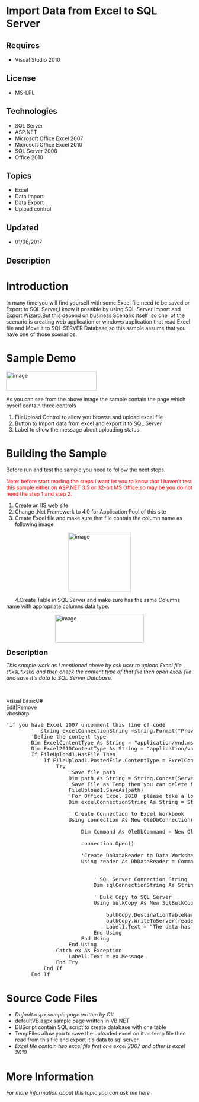 # Import Data from Excel to SQL Server
## Requires
- Visual Studio 2010
## License
- MS-LPL
## Technologies
- SQL Server
- ASP.NET
- Microsoft Office Excel 2007
- Microsoft Office Excel 2010
- SQL Server 2008
- Office 2010
## Topics
- Excel
- Data Import
- Data Export
- Upload control
## Updated
- 01/06/2017
## Description

<h1>Introduction</h1>
<p>In many time you will find yourself with some Excel file need to be saved or Export to SQL Server,I know it possible by using SQL Server Import and Export Wizard.But this depend on business Scenario itself ,so one&nbsp; of the scenario is creating web application
 or windows application that read Excel file and Move it to SQL SERVER Database,so this sample assume that you have one of those scenarios.</p>
<h1>Sample Demo</h1>
<p><a href="http://dotnetfinder.files.wordpress.com/2012/03/image.png"><img title="image" src="-image_thumb.png" border="0" alt="image" width="244" height="52" style="padding-left:0pt; padding-right:0pt; display:inline; padding-top:0pt; border-width:0pt; margin:0pt"></a></p>
<p>As you can see from the above image the sample contain the page which byself contain three controls</p>
<ol>
<li>FileUpload Control to allow you browse and upload excel file </li><li>Button to Import data from excel and export it to SQL Server </li><li>Label to show the message about uploading status </li></ol>
<h1><span>Building the Sample</span></h1>
<p>Before run and test the sample you need to follow the next steps.</p>
<p><span style="color:#ff0000">Note: before start reading the steps I want let you to know that I haven&rsquo;t test this sample either on ASP.NET 3.5 or 32-bit MS Office,so may be you do not need the step 1 and step 2.</span></p>
<ol>
<li>Create an IIS web site </li><li>Change .Net Framework to 4.0 for Application Pool of this site </li><li>Create Excel file and make sure that file contain the column name as following image
</li></ol>
<p><a href="http://dotnetfinder.files.wordpress.com/2012/03/image1.png"><img title="image" src="-image_thumb1.png" border="0" alt="image" width="169" height="159" style="padding-left:0pt; padding-right:0pt; display:block; padding-top:0pt; border:0pt none; margin:0pt auto"></a></p>
<p>&nbsp;&nbsp;&nbsp;&nbsp;&nbsp; 4.Create Table in SQL Server and make sure has the same Columns name with appropriate columns data type.</p>
<p><a href="http://dotnetfinder.files.wordpress.com/2012/03/image2.png"><img title="image" src="-image_thumb2.png" border="0" alt="image" width="240" height="76" style="padding-left:0pt; padding-right:0pt; display:block; padding-top:0pt; border:0pt none; margin-left:auto; margin-right:auto"></a></p>
<p><span style="font-size:20px; font-weight:bold">Description</span></p>
<p><em>This sample work as I mentioned above by ask user to upload Excel file (*.xsl,*.xslx) and then check the content type of that file then open excel file and save it's data to SQL Server Database.&nbsp;
<br>
</em></p>
<p>&nbsp;</p>
<div class="scriptcode">
<div class="pluginEditHolder" pluginCommand="mceScriptCode">
<div class="title"><span>Visual Basic</span><span>C#</span></div>
<div class="pluginLinkHolder"><span class="pluginEditHolderLink">Edit</span>|<span class="pluginRemoveHolderLink">Remove</span></div>
<span class="hidden">vb</span><span class="hidden">csharp</span>


<div class="preview">
<pre class="vb"><span class="visualBasic__com">'if&nbsp;you&nbsp;have&nbsp;Excel&nbsp;2007&nbsp;uncomment&nbsp;this&nbsp;line&nbsp;of&nbsp;code&nbsp;&nbsp;</span>&nbsp;
&nbsp;&nbsp;&nbsp;&nbsp;&nbsp;&nbsp;&nbsp;&nbsp;<span class="visualBasic__com">'&nbsp;&nbsp;string&nbsp;excelConnectionString&nbsp;=string.Format(&quot;Provider=Microsoft.Jet.OLEDB.4.0;Data&nbsp;Source={0};Extended&nbsp;Properties=Excel&nbsp;8.0&quot;,path);</span>&nbsp;
&nbsp;&nbsp;&nbsp;&nbsp;&nbsp;&nbsp;&nbsp;&nbsp;<span class="visualBasic__com">'Define&nbsp;the&nbsp;content&nbsp;type</span>&nbsp;
&nbsp;&nbsp;&nbsp;&nbsp;&nbsp;&nbsp;&nbsp;&nbsp;<span class="visualBasic__keyword">Dim</span>&nbsp;ExcelContentType&nbsp;<span class="visualBasic__keyword">As</span>&nbsp;<span class="visualBasic__keyword">String</span>&nbsp;=&nbsp;<span class="visualBasic__string">&quot;application/vnd.ms-excel&quot;</span>&nbsp;
&nbsp;&nbsp;&nbsp;&nbsp;&nbsp;&nbsp;&nbsp;&nbsp;<span class="visualBasic__keyword">Dim</span>&nbsp;Excel2010ContentType&nbsp;<span class="visualBasic__keyword">As</span>&nbsp;<span class="visualBasic__keyword">String</span>&nbsp;=&nbsp;<span class="visualBasic__string">&quot;application/vnd.openxmlformats-officedocument.spreadsheetml.sheet&quot;</span>&nbsp;
&nbsp;&nbsp;&nbsp;&nbsp;&nbsp;&nbsp;&nbsp;&nbsp;<span class="visualBasic__keyword">If</span>&nbsp;FileUpload1.HasFile&nbsp;<span class="visualBasic__keyword">Then</span>&nbsp;
&nbsp;&nbsp;&nbsp;&nbsp;&nbsp;&nbsp;&nbsp;&nbsp;&nbsp;&nbsp;&nbsp;&nbsp;<span class="visualBasic__keyword">If</span>&nbsp;FileUpload1.PostedFile.ContentType&nbsp;=&nbsp;ExcelContentType&nbsp;<span class="visualBasic__keyword">Or</span>&nbsp;FileUpload1.PostedFile.ContentType&nbsp;=&nbsp;Excel2010ContentType&nbsp;<span class="visualBasic__keyword">Then</span>&nbsp;
&nbsp;&nbsp;&nbsp;&nbsp;&nbsp;&nbsp;&nbsp;&nbsp;&nbsp;&nbsp;&nbsp;&nbsp;&nbsp;&nbsp;&nbsp;&nbsp;<span class="visualBasic__keyword">Try</span>&nbsp;
&nbsp;&nbsp;&nbsp;&nbsp;&nbsp;&nbsp;&nbsp;&nbsp;&nbsp;&nbsp;&nbsp;&nbsp;&nbsp;&nbsp;&nbsp;&nbsp;&nbsp;&nbsp;&nbsp;&nbsp;<span class="visualBasic__com">'Save&nbsp;file&nbsp;path</span>&nbsp;
&nbsp;&nbsp;&nbsp;&nbsp;&nbsp;&nbsp;&nbsp;&nbsp;&nbsp;&nbsp;&nbsp;&nbsp;&nbsp;&nbsp;&nbsp;&nbsp;&nbsp;&nbsp;&nbsp;&nbsp;<span class="visualBasic__keyword">Dim</span>&nbsp;path&nbsp;<span class="visualBasic__keyword">As</span>&nbsp;<span class="visualBasic__keyword">String</span>&nbsp;=&nbsp;<span class="visualBasic__keyword">String</span>.Concat(Server.MapPath(<span class="visualBasic__string">&quot;~/TempFiles/&quot;</span>),&nbsp;FileUpload1.FileName)&nbsp;
&nbsp;&nbsp;&nbsp;&nbsp;&nbsp;&nbsp;&nbsp;&nbsp;&nbsp;&nbsp;&nbsp;&nbsp;&nbsp;&nbsp;&nbsp;&nbsp;&nbsp;&nbsp;&nbsp;&nbsp;<span class="visualBasic__com">'Save&nbsp;File&nbsp;as&nbsp;Temp&nbsp;then&nbsp;you&nbsp;can&nbsp;delete&nbsp;it&nbsp;if&nbsp;you&nbsp;want</span>&nbsp;
&nbsp;&nbsp;&nbsp;&nbsp;&nbsp;&nbsp;&nbsp;&nbsp;&nbsp;&nbsp;&nbsp;&nbsp;&nbsp;&nbsp;&nbsp;&nbsp;&nbsp;&nbsp;&nbsp;&nbsp;FileUpload1.SaveAs(path)&nbsp;
&nbsp;&nbsp;&nbsp;&nbsp;&nbsp;&nbsp;&nbsp;&nbsp;&nbsp;&nbsp;&nbsp;&nbsp;&nbsp;&nbsp;&nbsp;&nbsp;&nbsp;&nbsp;&nbsp;&nbsp;<span class="visualBasic__com">'For&nbsp;Office&nbsp;Excel&nbsp;2010&nbsp;&nbsp;please&nbsp;take&nbsp;a&nbsp;look&nbsp;to&nbsp;the&nbsp;followng&nbsp;link&nbsp;&nbsp;http://social.msdn.microsoft.com/Forums/en-US/exceldev/thread/0f03c2de-3ee2-475f-b6a2-f4efb97de302/#ae1e6748-297d-4c6e-8f1e-8108f438e62e</span>&nbsp;
&nbsp;&nbsp;&nbsp;&nbsp;&nbsp;&nbsp;&nbsp;&nbsp;&nbsp;&nbsp;&nbsp;&nbsp;&nbsp;&nbsp;&nbsp;&nbsp;&nbsp;&nbsp;&nbsp;&nbsp;<span class="visualBasic__keyword">Dim</span>&nbsp;excelConnectionString&nbsp;<span class="visualBasic__keyword">As</span>&nbsp;<span class="visualBasic__keyword">String</span>&nbsp;=&nbsp;<span class="visualBasic__keyword">String</span>.Format(<span class="visualBasic__string">&quot;Provider=Microsoft.ACE.OLEDB.12.0;Data&nbsp;Source={0};Extended&nbsp;Properties=Excel&nbsp;8.0&quot;</span>,&nbsp;path)&nbsp;
&nbsp;
&nbsp;&nbsp;&nbsp;&nbsp;&nbsp;&nbsp;&nbsp;&nbsp;&nbsp;&nbsp;&nbsp;&nbsp;&nbsp;&nbsp;&nbsp;&nbsp;&nbsp;&nbsp;&nbsp;&nbsp;<span class="visualBasic__com">'&nbsp;Create&nbsp;Connection&nbsp;to&nbsp;Excel&nbsp;Workbook</span>&nbsp;
&nbsp;&nbsp;&nbsp;&nbsp;&nbsp;&nbsp;&nbsp;&nbsp;&nbsp;&nbsp;&nbsp;&nbsp;&nbsp;&nbsp;&nbsp;&nbsp;&nbsp;&nbsp;&nbsp;&nbsp;<span class="visualBasic__keyword">Using</span>&nbsp;connection&nbsp;<span class="visualBasic__keyword">As</span>&nbsp;<span class="visualBasic__keyword">New</span>&nbsp;OleDbConnection(excelConnectionString)&nbsp;
&nbsp;
&nbsp;&nbsp;&nbsp;&nbsp;&nbsp;&nbsp;&nbsp;&nbsp;&nbsp;&nbsp;&nbsp;&nbsp;&nbsp;&nbsp;&nbsp;&nbsp;&nbsp;&nbsp;&nbsp;&nbsp;&nbsp;&nbsp;&nbsp;&nbsp;<span class="visualBasic__keyword">Dim</span>&nbsp;Command&nbsp;<span class="visualBasic__keyword">As</span>&nbsp;OleDbCommand&nbsp;=&nbsp;<span class="visualBasic__keyword">New</span>&nbsp;OleDbCommand(<span class="visualBasic__string">&quot;Select&nbsp;*&nbsp;FROM&nbsp;[Sheet1$]&quot;</span>,&nbsp;connection)&nbsp;
&nbsp;
&nbsp;&nbsp;&nbsp;&nbsp;&nbsp;&nbsp;&nbsp;&nbsp;&nbsp;&nbsp;&nbsp;&nbsp;&nbsp;&nbsp;&nbsp;&nbsp;&nbsp;&nbsp;&nbsp;&nbsp;&nbsp;&nbsp;&nbsp;&nbsp;connection.Open()&nbsp;
&nbsp;
&nbsp;&nbsp;&nbsp;&nbsp;&nbsp;&nbsp;&nbsp;&nbsp;&nbsp;&nbsp;&nbsp;&nbsp;&nbsp;&nbsp;&nbsp;&nbsp;&nbsp;&nbsp;&nbsp;&nbsp;&nbsp;&nbsp;&nbsp;&nbsp;<span class="visualBasic__com">'Create&nbsp;DbDataReader&nbsp;to&nbsp;Data&nbsp;Worksheet</span>&nbsp;
&nbsp;&nbsp;&nbsp;&nbsp;&nbsp;&nbsp;&nbsp;&nbsp;&nbsp;&nbsp;&nbsp;&nbsp;&nbsp;&nbsp;&nbsp;&nbsp;&nbsp;&nbsp;&nbsp;&nbsp;&nbsp;&nbsp;&nbsp;&nbsp;<span class="visualBasic__keyword">Using</span>&nbsp;reader&nbsp;<span class="visualBasic__keyword">As</span>&nbsp;DbDataReader&nbsp;=&nbsp;Command.ExecuteReader()&nbsp;
&nbsp;
&nbsp;
&nbsp;&nbsp;&nbsp;&nbsp;&nbsp;&nbsp;&nbsp;&nbsp;&nbsp;&nbsp;&nbsp;&nbsp;&nbsp;&nbsp;&nbsp;&nbsp;&nbsp;&nbsp;&nbsp;&nbsp;&nbsp;&nbsp;&nbsp;&nbsp;&nbsp;&nbsp;&nbsp;&nbsp;<span class="visualBasic__com">'&nbsp;SQL&nbsp;Server&nbsp;Connection&nbsp;String</span>&nbsp;
&nbsp;&nbsp;&nbsp;&nbsp;&nbsp;&nbsp;&nbsp;&nbsp;&nbsp;&nbsp;&nbsp;&nbsp;&nbsp;&nbsp;&nbsp;&nbsp;&nbsp;&nbsp;&nbsp;&nbsp;&nbsp;&nbsp;&nbsp;&nbsp;&nbsp;&nbsp;&nbsp;&nbsp;<span class="visualBasic__keyword">Dim</span>&nbsp;sqlConnectionString&nbsp;<span class="visualBasic__keyword">As</span>&nbsp;<span class="visualBasic__keyword">String</span>&nbsp;=&nbsp;<span class="visualBasic__string">&quot;Data&nbsp;Source=.\sqlexpress;Initial&nbsp;Catalog=ExcelDB;Integrated&nbsp;Security=True&quot;</span>&nbsp;
&nbsp;
&nbsp;&nbsp;&nbsp;&nbsp;&nbsp;&nbsp;&nbsp;&nbsp;&nbsp;&nbsp;&nbsp;&nbsp;&nbsp;&nbsp;&nbsp;&nbsp;&nbsp;&nbsp;&nbsp;&nbsp;&nbsp;&nbsp;&nbsp;&nbsp;&nbsp;&nbsp;&nbsp;&nbsp;<span class="visualBasic__com">'&nbsp;Bulk&nbsp;Copy&nbsp;to&nbsp;SQL&nbsp;Server</span>&nbsp;
&nbsp;&nbsp;&nbsp;&nbsp;&nbsp;&nbsp;&nbsp;&nbsp;&nbsp;&nbsp;&nbsp;&nbsp;&nbsp;&nbsp;&nbsp;&nbsp;&nbsp;&nbsp;&nbsp;&nbsp;&nbsp;&nbsp;&nbsp;&nbsp;&nbsp;&nbsp;&nbsp;&nbsp;<span class="visualBasic__keyword">Using</span>&nbsp;bulkCopy&nbsp;<span class="visualBasic__keyword">As</span>&nbsp;<span class="visualBasic__keyword">New</span>&nbsp;SqlBulkCopy(sqlConnectionString)&nbsp;
&nbsp;
&nbsp;&nbsp;&nbsp;&nbsp;&nbsp;&nbsp;&nbsp;&nbsp;&nbsp;&nbsp;&nbsp;&nbsp;&nbsp;&nbsp;&nbsp;&nbsp;&nbsp;&nbsp;&nbsp;&nbsp;&nbsp;&nbsp;&nbsp;&nbsp;&nbsp;&nbsp;&nbsp;&nbsp;&nbsp;&nbsp;&nbsp;&nbsp;bulkCopy.DestinationTableName&nbsp;=&nbsp;<span class="visualBasic__string">&quot;Employee&quot;</span>&nbsp;
&nbsp;&nbsp;&nbsp;&nbsp;&nbsp;&nbsp;&nbsp;&nbsp;&nbsp;&nbsp;&nbsp;&nbsp;&nbsp;&nbsp;&nbsp;&nbsp;&nbsp;&nbsp;&nbsp;&nbsp;&nbsp;&nbsp;&nbsp;&nbsp;&nbsp;&nbsp;&nbsp;&nbsp;&nbsp;&nbsp;&nbsp;&nbsp;bulkCopy.WriteToServer(reader)&nbsp;
&nbsp;&nbsp;&nbsp;&nbsp;&nbsp;&nbsp;&nbsp;&nbsp;&nbsp;&nbsp;&nbsp;&nbsp;&nbsp;&nbsp;&nbsp;&nbsp;&nbsp;&nbsp;&nbsp;&nbsp;&nbsp;&nbsp;&nbsp;&nbsp;&nbsp;&nbsp;&nbsp;&nbsp;&nbsp;&nbsp;&nbsp;&nbsp;Label1.Text&nbsp;=&nbsp;<span class="visualBasic__string">&quot;The&nbsp;data&nbsp;has&nbsp;been&nbsp;exported&nbsp;succefuly&nbsp;from&nbsp;Excel&nbsp;to&nbsp;SQL&quot;</span>&nbsp;
&nbsp;&nbsp;&nbsp;&nbsp;&nbsp;&nbsp;&nbsp;&nbsp;&nbsp;&nbsp;&nbsp;&nbsp;&nbsp;&nbsp;&nbsp;&nbsp;&nbsp;&nbsp;&nbsp;&nbsp;&nbsp;&nbsp;&nbsp;&nbsp;&nbsp;&nbsp;&nbsp;&nbsp;<span class="visualBasic__keyword">End</span>&nbsp;<span class="visualBasic__keyword">Using</span>&nbsp;
&nbsp;&nbsp;&nbsp;&nbsp;&nbsp;&nbsp;&nbsp;&nbsp;&nbsp;&nbsp;&nbsp;&nbsp;&nbsp;&nbsp;&nbsp;&nbsp;&nbsp;&nbsp;&nbsp;&nbsp;&nbsp;&nbsp;&nbsp;&nbsp;<span class="visualBasic__keyword">End</span>&nbsp;<span class="visualBasic__keyword">Using</span>&nbsp;
&nbsp;&nbsp;&nbsp;&nbsp;&nbsp;&nbsp;&nbsp;&nbsp;&nbsp;&nbsp;&nbsp;&nbsp;&nbsp;&nbsp;&nbsp;&nbsp;&nbsp;&nbsp;&nbsp;&nbsp;<span class="visualBasic__keyword">End</span>&nbsp;<span class="visualBasic__keyword">Using</span>&nbsp;
&nbsp;&nbsp;&nbsp;&nbsp;&nbsp;&nbsp;&nbsp;&nbsp;&nbsp;&nbsp;&nbsp;&nbsp;&nbsp;&nbsp;&nbsp;&nbsp;<span class="visualBasic__keyword">Catch</span>&nbsp;ex&nbsp;<span class="visualBasic__keyword">As</span>&nbsp;Exception&nbsp;
&nbsp;&nbsp;&nbsp;&nbsp;&nbsp;&nbsp;&nbsp;&nbsp;&nbsp;&nbsp;&nbsp;&nbsp;&nbsp;&nbsp;&nbsp;&nbsp;&nbsp;&nbsp;&nbsp;&nbsp;Label1.Text&nbsp;=&nbsp;ex.Message&nbsp;
&nbsp;&nbsp;&nbsp;&nbsp;&nbsp;&nbsp;&nbsp;&nbsp;&nbsp;&nbsp;&nbsp;&nbsp;&nbsp;&nbsp;&nbsp;&nbsp;<span class="visualBasic__keyword">End</span>&nbsp;<span class="visualBasic__keyword">Try</span>&nbsp;
&nbsp;&nbsp;&nbsp;&nbsp;&nbsp;&nbsp;&nbsp;&nbsp;&nbsp;&nbsp;&nbsp;&nbsp;<span class="visualBasic__keyword">End</span>&nbsp;<span class="visualBasic__keyword">If</span>&nbsp;
&nbsp;&nbsp;&nbsp;&nbsp;&nbsp;&nbsp;&nbsp;&nbsp;<span class="visualBasic__keyword">End</span>&nbsp;<span class="visualBasic__keyword">If</span></pre>
</div>
</div>
</div>
<h1><span>Source Code Files</span></h1>
<ul>
<li><em>Default.aspx sample page written by C#</em> </li><li>defaultVB.aspx sample page written in VB.NET </li><li>DBScript contain SQL script to create database with one table </li><li>TempFiles allow you to save the uploaded excel on it as temp file then read from this file and export it's data to sql server
</li><li><em><em>Excel file contain two excel file first one excel 2007 and other is excel 2010</em></em>
</li></ul>
<h1>More Information</h1>
<p><em>For more information about this topic you can ask me here<br>
</em></p>
